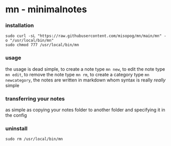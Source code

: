 # mn - minimalnotes

### installation

```
sudo curl -sL "https://raw.githubusercontent.com/misopog/mn/main/mn" -o "/usr/local/bin/mn"
sudo chmod 777 /usr/local/bin/mn
```

### usage

the usage is dead simple, to create a note type `mn new`, to edit the note type `mn edit`, to remove the note type `mn rm`, to create a category type `mn newcategory`, the notes are written in markdown whom syntax is really *really* simple

### transferring your notes

as simple as copying your notes folder to another folder and specifying it in the config

### uninstall

```
sudo rm /usr/local/bin/mn
```
